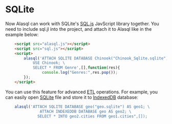 # SQLite

Now Alasql can work with SQLite's [SQL.js](https://github.com/kripken/sql.js/) JavScript library together. You need to include sql.jl into the project, and attach it to Alasql like in the example below:

```html
    <script src="alasql.js"></script>
    <script src="sql.js"></script>
    <script>
        alasql('ATTACH SQLITE DATABASE Chinook("Chinook_Sqlite.sqlite");\
            USE Chinook; \
            SELECT * FROM Genre',[],function(res){
                console.log("Genres:",res.pop());
        });
    </script>
```

You can use this feature for advanced [ETL](Etl) operations. For example, you can easily open [SQLite](Sqlite) file and store it to [IndexedDB](IndexedDB) database:
```js
    alasql('ATTACH SQLITE DATABASE geo("geo.sqlite") AS geo1; \
               ATTACH INDEXEDDB DATABASE geo AS geo2; \
              SELECT * INTO geo2.cities FROM geo1.cities",[]);
``` 